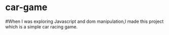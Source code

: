 # car-game
#When I was exploring Javascript and dom manipulation,I made this project which is a simple car racing game.
